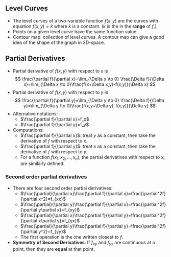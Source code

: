 ## Level Curves
- The level curves of a two-variable function $f (x, y)$ are the curves with equation $f (x, y) = k$ where $k$ is a constant. ($k$ is the in the **range** of $f$.)
- Points on a given level curve have the same function value.
- Contour map: collection of level curves. A contour map can give a good idea of the shape of the graph in 3D-space.
## Partial Derivatives
- Partial derivative of $f(x,y)$ with respect to $x$ is
$$
\frac{\partial f}{\partial x}=\lim_{\Delta x \to 0} \frac{\Delta f}{\Delta x}=\lim_{\Delta x \to 0}\frac{f(x+\Delta x,y)-f(x,y)}{\Delta x}
$$
- Partial derivative of $f(x,y)$ with respect to $y$ is
$$
\frac{\partial f}{\partial y}=\lim_{\Delta y \to 0} \frac{\Delta f}{\Delta y}=\lim_{\Delta y \to 0}\frac{f(x,y+\Delta y)-f(x,y)}{\Delta y}
$$
- Alternative notations:
	- $\frac{\partial f}{\partial x}=f_x$
	- $\frac{\partial f}{\partial y}=f_y$
- Computations:
	- $\frac{\partial f}{\partial x}$: treat $y$ as a constant, then take the derivative of $f$ with respect to $x$.
	- $\frac{\partial f}{\partial y}$: treat $x$ as a constant, then take the derivative of $f$ with respect to $y$.
	- For a function $f(x_1,x_2,\dots ,x_n)$, the partial derivatives with respect to $x_i$ are similarly defined.
### Second order partial derivatives
- There are four second order partial derivatives:
	- $\frac{\partial}{\partial x}\frac{\partial f}{\partial x}=\frac{\partial^2f}{\partial x^2}=f_{xx}$
	- $\frac{\partial}{\partial y}\frac{\partial f}{\partial x}=\frac{\partial^2f}{\partial y\partial x}=f_{xy}$
	- $\frac{\partial}{\partial x}\frac{\partial f}{\partial y}=\frac{\partial^2f}{\partial x\partial y}=f_{yx}$
	- $\frac{\partial}{\partial y}\frac{\partial f}{\partial y}=\frac{\partial^2f}{\partial y^2}=f_{yy}$
	- The first operation is the one written closest to $f$.
- **Symmetry of Second Derivatives**: If $f_{xy}$ and $f_{yx}$ are continuous at a point, then they are **equal** at that point.